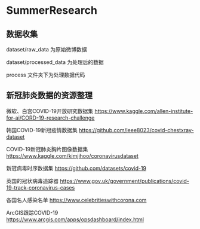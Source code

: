 # SummerResearch


## 数据收集

dataset/raw_data 为原始微博数据

dataset/processed_data 为处理后的数据

process 文件夹下为处理数据代码



## 新冠肺炎数据的资源整理

微软、白宫COVID-19开放研究数据集
https://www.kaggle.com/allen-institute-for-ai/CORD-19-research-challenge

韩国COVID-19新冠疫情数据集
https://github.com/ieee8023/covid-chestxray-dataset

COVID-19新冠肺炎胸片图像数据集
https://www.kaggle.com/kimjihoo/coronavirusdataset

新冠病毒时序数据集
https://github.com/datasets/covid-19

英国的冠状病毒追踪器
https://www.gov.uk/government/publications/covid-19-track-coronavirus-cases

各国名人感染名单
https://www.celebritieswithcorona.com

ArcGIS跟踪COVID-19
https://www.arcgis.com/apps/opsdashboard/index.html

